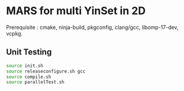 # MARS for multi YinSet in 2D

Prerequisite : cmake, ninja-build, pkgconfig, clang/gcc, libomp-17-dev, vcpkg. 

## Unit Testing

```bash
source init.sh
source releaseconfigure.sh gcc
source compile.sh
source parallelTest.sh
```
